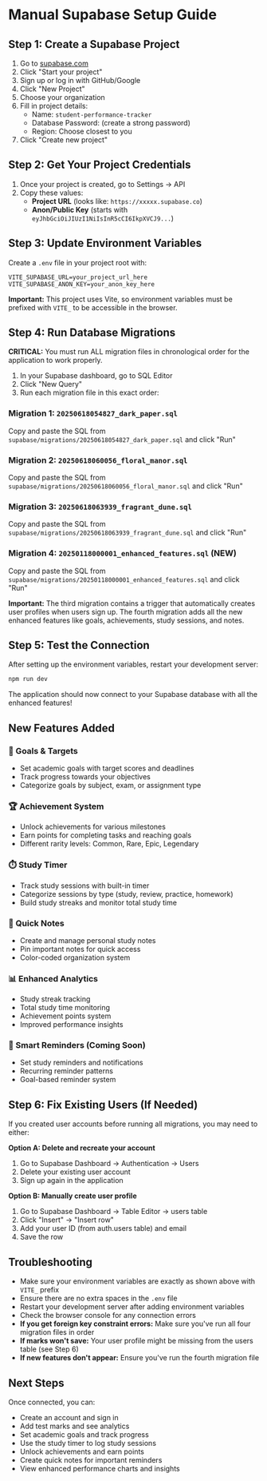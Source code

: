 # Manual Supabase Setup Guide

## Step 1: Create a Supabase Project

1. Go to [supabase.com](https://supabase.com)
2. Click "Start your project" 
3. Sign up or log in with GitHub/Google
4. Click "New Project"
5. Choose your organization
6. Fill in project details:
   - Name: `student-performance-tracker`
   - Database Password: (create a strong password)
   - Region: Choose closest to you
7. Click "Create new project"

## Step 2: Get Your Project Credentials

1. Once your project is created, go to Settings → API
2. Copy these values:
   - **Project URL** (looks like: `https://xxxxx.supabase.co`)
   - **Anon/Public Key** (starts with `eyJhbGciOiJIUzI1NiIsInR5cCI6IkpXVCJ9...`)

## Step 3: Update Environment Variables

Create a `.env` file in your project root with:

```
VITE_SUPABASE_URL=your_project_url_here
VITE_SUPABASE_ANON_KEY=your_anon_key_here
```

**Important:** This project uses Vite, so environment variables must be prefixed with `VITE_` to be accessible in the browser.

## Step 4: Run Database Migrations

**CRITICAL:** You must run ALL migration files in chronological order for the application to work properly.

1. In your Supabase dashboard, go to SQL Editor
2. Click "New Query"
3. Run each migration file in this exact order:

### Migration 1: `20250618054827_dark_paper.sql`
Copy and paste the SQL from `supabase/migrations/20250618054827_dark_paper.sql` and click "Run"

### Migration 2: `20250618060056_floral_manor.sql`
Copy and paste the SQL from `supabase/migrations/20250618060056_floral_manor.sql` and click "Run"

### Migration 3: `20250618063939_fragrant_dune.sql`
Copy and paste the SQL from `supabase/migrations/20250618063939_fragrant_dune.sql` and click "Run"

### Migration 4: `20250118000001_enhanced_features.sql` (NEW)
Copy and paste the SQL from `supabase/migrations/20250118000001_enhanced_features.sql` and click "Run"

**Important:** The third migration contains a trigger that automatically creates user profiles when users sign up. The fourth migration adds all the new enhanced features like goals, achievements, study sessions, and notes.

## Step 5: Test the Connection

After setting up the environment variables, restart your development server:

```bash
npm run dev
```

The application should now connect to your Supabase database with all the enhanced features!

## New Features Added

### 🎯 Goals & Targets
- Set academic goals with target scores and deadlines
- Track progress towards your objectives
- Categorize goals by subject, exam, or assignment type

### 🏆 Achievement System
- Unlock achievements for various milestones
- Earn points for completing tasks and reaching goals
- Different rarity levels: Common, Rare, Epic, Legendary

### ⏱️ Study Timer
- Track study sessions with built-in timer
- Categorize sessions by type (study, review, practice, homework)
- Build study streaks and monitor total study time

### 📝 Quick Notes
- Create and manage personal study notes
- Pin important notes for quick access
- Color-coded organization system

### 📊 Enhanced Analytics
- Study streak tracking
- Total study time monitoring
- Achievement points system
- Improved performance insights

### 🔔 Smart Reminders (Coming Soon)
- Set study reminders and notifications
- Recurring reminder patterns
- Goal-based reminder system

## Step 6: Fix Existing Users (If Needed)

If you created user accounts before running all migrations, you may need to either:

**Option A: Delete and recreate your account**
1. Go to Supabase Dashboard → Authentication → Users
2. Delete your existing user account
3. Sign up again in the application

**Option B: Manually create user profile**
1. Go to Supabase Dashboard → Table Editor → users table
2. Click "Insert" → "Insert row"
3. Add your user ID (from auth.users table) and email
4. Save the row

## Troubleshooting

- Make sure your environment variables are exactly as shown above with `VITE_` prefix
- Ensure there are no extra spaces in the `.env` file
- Restart your development server after adding environment variables
- Check the browser console for any connection errors
- **If you get foreign key constraint errors:** Make sure you've run all four migration files in order
- **If marks won't save:** Your user profile might be missing from the users table (see Step 6)
- **If new features don't appear:** Ensure you've run the fourth migration file

## Next Steps

Once connected, you can:
- Create an account and sign in
- Add test marks and see analytics
- Set academic goals and track progress
- Use the study timer to log study sessions
- Unlock achievements and earn points
- Create quick notes for important reminders
- View enhanced performance charts and insights